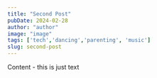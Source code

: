```yaml
---
title: "Second Post"
pubDate: 2024-02-28
author: "author"
image: "image"
tags: ['tech','dancing','parenting', 'music']
slug: second-post
---
```


Content - this is just text